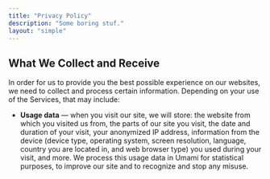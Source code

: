 ```yaml
---
title: "Privacy Policy"
description: "Some boring stuf."
layout: "simple"
---
```


## What We Collect and Receive

In order for us to provide you the best possible experience on our websites, we need to collect and process certain information. Depending on your use of the Services, that may include:

* **Usage data** — when you visit our site, we will store: the website from which you visited us from, the parts of our site you visit, the date and duration of your visit, your anonymized IP address, information from the device (device type, operating system, screen resolution, language, country you are located in, and web browser type) you used during your visit, and more. We process this usage data in Umami for statistical purposes, to improve our site and to recognize and stop any misuse.
